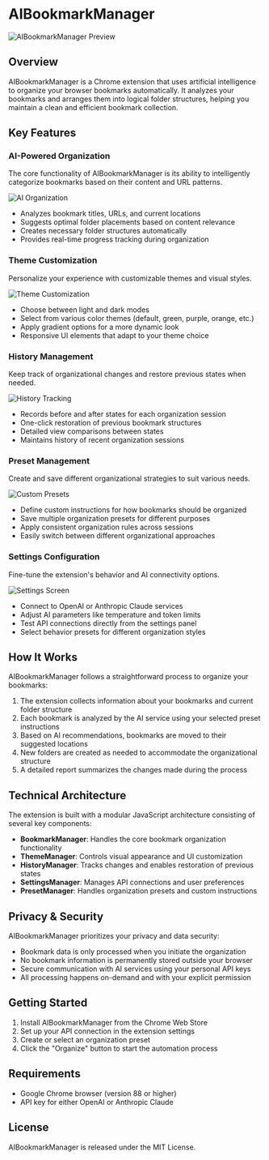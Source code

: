 # AIBookmarkManager

![AIBookmarkManager Preview](Preview.png)

## Overview

AIBookmarkManager is a Chrome extension that uses artificial intelligence to organize your browser bookmarks automatically. It analyzes your bookmarks and arranges them into logical folder structures, helping you maintain a clean and efficient bookmark collection.

## Key Features

### AI-Powered Organization

The core functionality of AIBookmarkManager is its ability to intelligently categorize bookmarks based on their content and URL patterns.

![AI Organization](Preview.png)

- Analyzes bookmark titles, URLs, and current locations
- Suggests optimal folder placements based on content relevance
- Creates necessary folder structures automatically
- Provides real-time progress tracking during organization

### Theme Customization

Personalize your experience with customizable themes and visual styles.

![Theme Customization](ThemePreview.png)

- Choose between light and dark modes
- Select from various color themes (default, green, purple, orange, etc.)
- Apply gradient options for a more dynamic look
- Responsive UI elements that adapt to your theme choice

### History Management

Keep track of organizational changes and restore previous states when needed.

![History Tracking](HistoryPreview.png)

- Records before and after states for each organization session
- One-click restoration of previous bookmark structures
- Detailed view comparisons between states
- Maintains history of recent organization sessions

### Preset Management

Create and save different organizational strategies to suit various needs.

![Custom Presets](Preview.png)

- Define custom instructions for how bookmarks should be organized
- Save multiple organization presets for different purposes
- Apply consistent organization rules across sessions
- Easily switch between different organizational approaches

### Settings Configuration

Fine-tune the extension's behavior and AI connectivity options.

![Settings Screen](Preview.png)

- Connect to OpenAI or Anthropic Claude services
- Adjust AI parameters like temperature and token limits
- Test API connections directly from the settings panel
- Select behavior presets for different organization styles

## How It Works

AIBookmarkManager follows a straightforward process to organize your bookmarks:

1. The extension collects information about your bookmarks and current folder structure
2. Each bookmark is analyzed by the AI service using your selected preset instructions
3. Based on AI recommendations, bookmarks are moved to their suggested locations
4. New folders are created as needed to accommodate the organizational structure
5. A detailed report summarizes the changes made during the process

## Technical Architecture

The extension is built with a modular JavaScript architecture consisting of several key components:

- **BookmarkManager**: Handles the core bookmark organization functionality
- **ThemeManager**: Controls visual appearance and UI customization
- **HistoryManager**: Tracks changes and enables restoration of previous states
- **SettingsManager**: Manages API connections and user preferences
- **PresetManager**: Handles organization presets and custom instructions

## Privacy & Security

AIBookmarkManager prioritizes your privacy and data security:

- Bookmark data is only processed when you initiate the organization
- No bookmark information is permanently stored outside your browser
- Secure communication with AI services using your personal API keys
- All processing happens on-demand and with your explicit permission

## Getting Started

1. Install AIBookmarkManager from the Chrome Web Store
2. Set up your API connection in the extension settings
3. Create or select an organization preset
4. Click the "Organize" button to start the automation process

## Requirements

- Google Chrome browser (version 88 or higher)
- API key for either OpenAI or Anthropic Claude

## License

AIBookmarkManager is released under the MIT License.